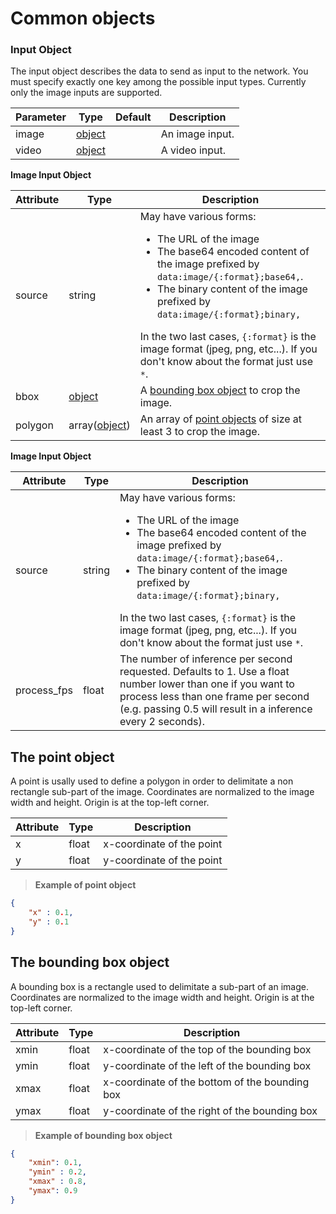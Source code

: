 # Common objects



<a name="input_object"></a>
### Input Object

The input object describes the data to send as input to the network. You must specify exactly one key among the possible input types. Currently only the image inputs are supported.

Parameter      | Type          | Default | Description
-------------- | ------------- | ------- | -----------
image          | [object](#image_input_object) |         | An image input.
video          | [object](#video_input_object) |         | A video input.

<a name="image_input_object"></a>
**Image Input Object**

Attribute   | Type    | Description
----------- | ------- | -----------
source      | string  | May have various forms: <ul><li>The URL of the image</li><li>The base64 encoded content of the image prefixed by `data:image/{:format};base64,`.</li><li>The binary content of the image prefixed by `data:image/{:format};binary,`</li></ul> In the two last cases, `{:format}` is the image format (jpeg, png, etc...). If you don't know about the format just use `*`.
bbox        | [object](#bbox_object)  | A [bounding box object](#bbox_object) to crop the image.
polygon     | array([object](#point_object)) | An array of [point objects](#point_object) of size at least 3 to crop the image.





<a name="video_input_object"></a>
**Image Input Object**

Attribute   | Type    | Description
----------- | ------- | -----------
source      | string  | May have various forms: <ul><li>The URL of the image</li><li>The base64 encoded content of the image prefixed by `data:image/{:format};base64,`.</li><li>The binary content of the image prefixed by `data:image/{:format};binary,`</li></ul> In the two last cases, `{:format}` is the image format (jpeg, png, etc...). If you don't know about the format just use `*`.
process_fps | float   | The number of inference per second requested. Defaults to 1. Use a float number lower than one if you want to process less than one frame per second (e.g. passing 0.5 will result in a inference every 2 seconds).






<a name="point_object"></a>
## The point object

A point is usally used to define a polygon in order to delimitate a non rectangle sub-part of the image. Coordinates are normalized to the image width and height. Origin is at the top-left corner.

Attribute | Type    | Description
--------- | ------- | -----------
x         | float   | x-coordinate of the point
y         | float   | y-coordinate of the point

> **Example of point object**

```json
{
    "x" : 0.1,
    "y" : 0.1
}
```







<a name="bbox_object"></a>
## The bounding box object

A bounding box is a rectangle used to delimitate a sub-part of an image. Coordinates are normalized to the image width and height. Origin is at the top-left corner.

Attribute | Type    | Description
--------- | ------- | -----------
xmin      | float   | x-coordinate of the top of the bounding box
ymin      | float   | y-coordinate of the left of the bounding box
xmax      | float   | x-coordinate of the bottom of the bounding box
ymax      | float   | y-coordinate of the right of the bounding box

> **Example of bounding box object**

```json
{
    "xmin": 0.1,
    "ymin" : 0.2,
    "xmax" : 0.8,
    "ymax": 0.9
}
```
